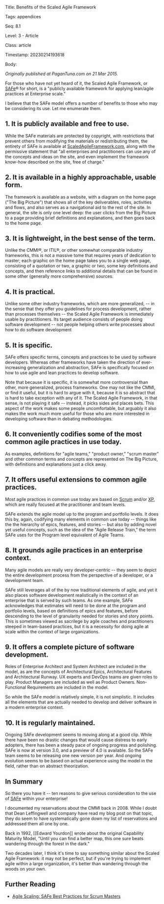 Title:  Benefits of the Scaled Agile Framework

Tags:   appendices

Seq:    8.1

Level:  3 - Article

Class:  article

Timestamp: 20230214193618

Body:

*Originally published at PaganTuna.com on 21 Mar 2015.*

For those who have not yet heard of it, the Scaled Agile Framework, or [SAFe][]&reg; for short, is a "publicly available framework for applying lean/agile practices at Enterprise scale." 

I believe that the SAFe model offers a number of benefits to those who may be considering its use. Let me enumerate them. 

## 1. It is publicly available and free to use. 

While the SAFe materials are protected by copyright, with restrictions that prevent others from modifying the materials or redistributing them, the entirety of SAFe is available at [ScaledAgileFramework.com][safe], along with the permissive statement that "all enterprises and practitioners can use any of the concepts and ideas on the site, and even implement the framework know-how described on the site, free of charge."

## 2. It is available in a highly approachable, usable form. 

The framework is available as a website, with a diagram on the home page ("The Big Picture") that shows all of the key deliverables, roles, activities and flows, and also serves as a navigational aid to the rest of the site. In general, the site is only one level deep: the user clicks from the Big Picture to a page providing brief definitions and explanations, and then goes back to the home page. 

## 3. It is lightweight, in the best sense of the term. 

Unlike the CMMI&reg;, or ITIL&reg;, or other somewhat comparable industry frameworks, this is not a massive tome that requires years of dedication to master; each graphic on the home page takes you to a single web page, consisting of a quotation or two, a graphic or two, some key definitions and concepts, and then reference links to additional details that can be found in some other (generally more comprehensive) sources. 

## 4. It is practical. 

Unlike some other industry frameworks, which are more generalized, -- in the sense that they offer you guidelines for process development, rather than processes themselves -- the Scaled Agile Framework is immediately usable by practitioners. Its target audience consists of people doing software development -- not people helping others write processes about how to do software development 

## 5. It is specific. 

SAFe offers specific terms, concepts and practices to be used by software developers. Whereas other frameworks have taken the direction of ever-increasing generalization and abstraction, SAFe is specifically focused on how to use agile and lean practices to develop software. 

Note that because it is specific, it is somewhat more controversial than other, more generalized, process frameworks. One may not like the CMMI, or find it useful, but it is hard to argue with it, because it is so abstract that is hard to take exception with any of it. The Scaled Agile Framework, in that sense, is not playing it safe -- instead, it picks sides and places bets. This aspect of the work makes some people uncomfortable, but arguably it also makes the work much more useful for those who are more interested in developing software than in debating methodologies.  

## 6. It conveniently codifies some of the most common agile practices in use today. 

As examples, definitions for "agile teams," "product owner," "scrum master" and other common terms and concepts are represented on The Big Picture, with definitions and explanations just a click away. 

## 7. It offers useful extensions to common agile practices.

Most agile practices in common use today are based on [Scrum][] and/or [XP][], which are really focused at the practitioner and team levels. 

SAFe extends the agile model up to the program and portfolio levels. It does this by, again, codifying many elements in common use today -- things like the the hierarchy of epics, features, and stories -- but also by adding novel yet useful concepts, such as the idea of the "Agile Release Train," the term SAFe uses for the Program level equivalent of Agile Teams. 

## 8. It grounds agile practices in an enterprise context. 

Many agile models are really very developer-centric -- they seem to depict the entire development process from the perspective of a developer, or a development team. 

SAFe still leverages all of the by now traditional elements of agile, and yet it also places software development realistically in the context of an enterprise that is served by such teams. As one example, SAFe acknowledges that estimates will need to be done at the program and portfolio levels, based on definitions of epics and features, before descending to the level of granularity needed for stories and story points. This is sometimes viewed as sacrilege by agile coaches and practitioners steeped in team-based practices, but it is a necessity for doing agile at scale within the context of large organizations. 

## 9. It offers a complete picture of software development. 

Roles of Enterprise Architect and System Architect are included in the model, as are the concepts of Architectural Epics, Architectural Features and Architectural Runway. UX experts and DevOps teams are given roles to play. Product Managers are included as well as Product Owners. Non-Functional Requirements are included in the model. 

So while the SAFe model is relatively simple, it is not simplistic. It includes all the elements that are actually needed to develop and deliver software in a modern enterprise context. 

## 10. It is regularly maintained. 

Ongoing SAFe development seems to moving along at a good clip. While there have been no drastic changes that would cause distress to early adopters, there has been a steady pace of ongoing progress and polishing. SAFe is now at version 3.0, and a preview of 4.0 is available. So the SAFe team seems to be releasing one new version per year. And ongoing evolution seems to be based on actual experience using the model in the field, rather than on abstract theorization. 

## In Summary

So there you have it -- ten reasons to give serious consideration to the use of [SAFe][] within your enterprise!  

I documented my reservations about the CMMI back in 2008. While I doubt that Dean Leffingwell and company have read my blog post on that topic, they do seem to have systematically gone down my list of reservations and addressed them all one by one. 

Back in 1992, [[Edward Yourdon]] wrote about the original Capability Maturity Model, "Until you can find a better map, this one sure beats wandering through the forest in the dark."

Two decades later, I think it's time to say something similar about the Scaled Agile Framework: it may not be perfect, but if you're trying to implement agile within a large organization, it's better than wandering through the woods on your own. 

## Further Reading

+ [Agile Scaling: SAFe Best Practices for Scrum Masters](https://www.toptal.com/project-managers/scaled-agile-framework/safe-best-practices)

[safe]: http://www.scaledagileframework.com
[cmmi-position]: http://www.pagantuna.com/posts/my-position-on-the-cmmi.html
[scrum]: http://en.wikipedia.org/wiki/Scrum_(software_development)
[xp]: http://en.wikipedia.org/wiki/Extreme_programming
[yourdon]: http://www.pagantuna.com/wisdom/sei-maturity-models.html
